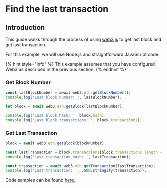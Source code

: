 # Find the last transaction

## Introduction <a id="introduction"></a>

This guide walks through the process of using [web3.js](https://web3js.readthedocs.io/) to get last block and get last transaction.

For this example, we will use Node.js and straightforward JavaScript code.

{% hint style="info" %}
This example assumes that you have configured Web3 as described in the previous section.
{% endhint %}

### Get Block Number

```javascript
const lastBlockNumber = await web3.eth.getBlockNumber();
console.log('Last block number: ', lastBlockNumber);

let block = await web3.eth.getBlock(lastBlockNumber);

console.log('Last block hash: ', block.hash);
console.log('Last block transactions: ', block.transactions);
```

### Get Last Transaction

```javascript
block = await web3.eth.getBlock(blockNumber);

const lastTransaction = block.transactions[block.transactions.length - 1];
console.log('Last transaction hash: ', lastTransaction);

const transaction = await web3.eth.getTransaction(lastTransaction);
console.log('Last transaction: ', JSON.stringify(transaction));
```

Code samples can be found [here.](https://github.com/harmony-one/ethhmy-bridge.sdk/blob/web3-hmy/examples/web3-hmy/get-block-transactions.js)

